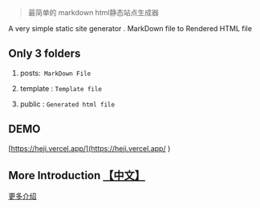 > 最简单的 markdown  html静态站点生成器

A very simple static site generator . MarkDown file to  Rendered HTML file

## Only 3 folders

1. posts:` MarkDown File`

2. template : `Template file`

3. public : `Generated html file`

## DEMO

[https://heji.vercel.app/](https://heji.vercel.app/ )

## More Introduction [【中文】](https://www.jingtaiboke.com/simple-markdown-site.html )

[更多介绍](https://www.jingtaiboke.com/simple-markdown-site.html )


